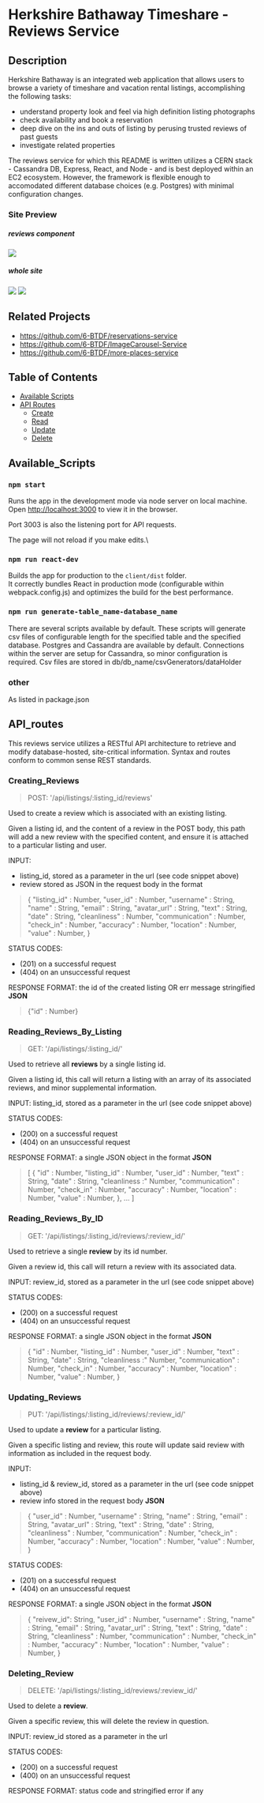# Herkshire Bathaway Timeshare - Reviews Service

## Description

Herkshire Bathaway is an integrated web application that allows users to browse a variety of timeshare and vacation rental listings, accomplishing the following tasks:
* understand property look and feel via high definition listing photographs
* check availability and book a reservation
* deep dive on the ins and outs of listing by perusing trusted reviews of past guests
* investigate related properties

The reviews service for which this README is written utilizes a CERN stack - Cassandra DB, Express, React, and Node - and is best deployed within an EC2 ecosystem. However, the framework is flexible enough to accomodated different database choices (e.g. Postgres) with minimal configuration changes.

### Site Preview

##### reviews component
![](client/dist/SDC.gif)

##### whole site
![](https://mysdcgarbage.s3-us-west-1.amazonaws.com/vacation+rental+main.png)
![](https://mysdcgarbage.s3-us-west-1.amazonaws.com/vacation+rental+reservation.png)

## Related Projects

  - https://github.com/6-BTDF/reservations-service
  - https://github.com/6-BTDF/ImageCarousel-Service
  - https://github.com/6-BTDF/more-places-service

## Table of Contents

- [Available Scripts](#Available_Scripts)
- [API Routes](#API_routes)
  - [Create](#Creating_Listings)
  - [Read](#Reading_Listings)
  - [Update](#Updating_Reviews)
  - [Delete](#Deleting_Reviews)

## Available_Scripts

### `npm start`

Runs the app in the development mode via node server on local machine.\
Open [http://localhost:3000](http://localhost:3003) to view it in the browser.

Port 3003 is also the listening port for API requests.

The page will not reload if you make edits.\

### `npm run react-dev`

Builds the app for production to the `client/dist` folder.\
It correctly bundles React in production mode (configurable within webpack.config.js) and optimizes the build for the best performance.

### `npm run generate-table_name-database_name`

There are several scripts available by default. These scripts will generate csv files of configurable length for the specified table and the specified database. Postgres and Cassandra are available by default. Connections within the server are setup for Cassandra, so minor configuration is required. Csv files are stored in db/db_name/csvGenerators/dataHolder

### other

As listed in package.json

## API_routes

This reviews service utilizes a RESTful API architecture to retrieve and modify database-hosted, site-critical information. Syntax and routes conform to common sense REST standards.

### Creating_Reviews

> POST: '/api/listings/:listing_id/reviews'

Used to create a review which is associated with an existing listing.

Given a listing id, and the content of a review in the POST body, this path will add a new review with the specified content, and ensure it is attached to a particular listing and user.

INPUT:
- listing_id, stored as a parameter in the url (see code snippet above)
- review stored as JSON in the request body in the format
>{
>  "listing_id" : Number,
>  "user_id" : Number,
>  "username" : String,
>  "name" : String,
>  "email" : String,
>  "avatar_url" : String,
>  "text" : String,
>  "date" : String,
>  "cleanliness" : Number,
>  "communication" : Number,
>  "check_in" : Number,
>  "accuracy" : Number,
>  "location" : Number,
>  "value" : Number,
>}

STATUS CODES:
- (201) on a successful request
- (404) on an unsuccessful request

RESPONSE FORMAT: the id of the created listing OR err message stringified
**JSON**
> {"id" : Number}

### Reading_Reviews_By_Listing

> GET: '/api/listings/:listing_id/'

Used to retrieve all **reviews** by a single listing id.

Given a listing id, this call will return a listing with an array of its associated reviews, and minor supplemental information.

INPUT: listing_id, stored as a parameter in the url (see code snippet above)

STATUS CODES:
- (200) on a successful request
- (404) on an unsuccessful request

RESPONSE FORMAT: a single JSON object in the format
**JSON**
>[
>  {
>    "id" : Number,
>    "listing_id" : Number,
>    "user_id" : Number,
>    "text" : String,
>    "date" : String,
>    "cleanliness :" Number,
>    "communication" : Number,
>    "check_in" : Number,
>    "accuracy" : Number,
>    "location" : Number,
>    "value" : Number,
>  },
>  ...
>]


### Reading_Reviews_By_ID

> GET: '/api/listings/:listing_id/reviews/:review_id/'

Used to retrieve a single **review** by its id number.

Given a review id, this call will return a review with its associated data.

INPUT: review_id, stored as a parameter in the url (see code snippet above)

STATUS CODES:
- (200) on a successful request
- (404) on an unsuccessful request

RESPONSE FORMAT: a single JSON object in the format
**JSON**
>{
>  "id" : Number,
>  "listing_id" : Number,
>  "user_id" : Number,
>  "text" : String,
>  "date" : String,
>  "cleanliness :" Number,
>  "communication" : Number,
>  "check_in" : Number,
>  "accuracy" : Number,
>  "location" : Number,
>  "value" : Number,
>}

### Updating_Reviews

> PUT: '/api/listings/:listing_id/reviews/:review_id/'

Used to update a **review** for a particular listing.

Given a specific listing and review, this route will update said review with information as included in the request body.

INPUT:
- listing_id & review_id, stored as a parameter in the url (see code snippet above)
- review info stored in the request body
**JSON**
>{
>  "user_id" : Number,
>  "username" : String,
>  "name" : String,
>  "email" : String,
>  "avatar_url" : String,
>  "text" : String,
>  "date" : String,
>  "cleanliness" : Number,
>  "communication" : Number,
>  "check_in" : Number,
>  "accuracy" : Number,
>  "location" : Number,
>  "value" : Number,
>}

STATUS CODES:
- (201) on a successful request
- (404) on an unsuccessful request

RESPONSE FORMAT: a single JSON object in the format
**JSON**
>{
>  "reivew_id": String,
>  "user_id" : Number,
>  "username" : String,
>  "name" : String,
>  "email" : String,
>  "avatar_url" : String,
>  "text" : String,
>  "date" : String,
>  "cleanliness" : Number,
>  "communication" : Number,
>  "check_in" : Number,
>  "accuracy" : Number,
>  "location" : Number,
>  "value" : Number,
>}

### Deleting_Review

> DELETE: '/api/listings/:listing_id/reviews/:review_id/'

Used to delete a **review**.

Given a specific review, this will delete the review in question.

INPUT: review_id stored as a parameter in the url

STATUS CODES:
- (200) on a successful request
- (400) on an unsuccessful request

RESPONSE FORMAT: status code and stringified error if any
